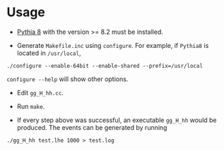Usage
=====

* [Pythia 8](http://home.thep.lu.se/~torbjorn/Pythia.html) with the version >= 8.2 must be installed.

* Generate `Makefile.inc` using `configure`. For example, if `Pythia8` is located in `/usr/local`,

```
./configure --enable-64bit --enable-shared --prefix=/usr/local
```

`configure --help` will show other options.

* Edit `gg_H_hh.cc`.

* Run `make`.

* If every step above was successful, an executable `gg_H_hh` would be produced. The events can be generated by running

```
./gg_H_hh test.lhe 1000 > test.log
```
